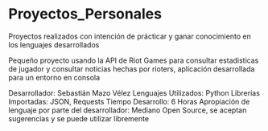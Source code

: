 # Proyectos_Personales
 Proyectos realizados con intención de prácticar y ganar conocimiento en los lenguajes desarrollados

 Pequeño proyecto usando la API de Riot Games para consultar estadisticas de jugador y consultar noticias hechas por rioters, aplicación desarrollada para un entorno en consola

 Desarrollador: Sebastián Mazo Vélez 
 Lenguajes Utilizados: Python 
 Librerias Importadas: JSON, Requests
 Tiempo Desarrollo: 6 Horas 
 Apropiación de lenguaje por parte del desarrollador: Mediano
 Open Source, se aceptan sugerencias y se puede utilizar libremente
